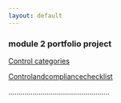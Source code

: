 ```yaml
---
layout: default
---
```





### module 2 portfolio project





[Control categories](gcprojects/Controlcategories.md)

[Controlandcompliancechecklist](gcprojects/Controlandcompliancechecklist.md)





















..................................................
